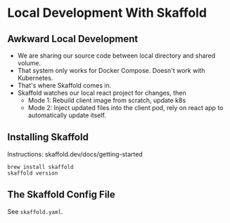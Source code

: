 # Local Development With Skaffold

## Awkward Local Development

* We are sharing our source code between local directory and shared volume.
* That system only works for Docker Compose. Doesn't work with Kubernetes.
* That's where Skaffold comes in.
* Skaffold watches our local react project for changes, then
  * Mode 1: Rebuild client image from scratch, update k8s
  * Mode 2: Inject updated files into the client pod, rely on react app to automatically update itself.

## Installing Skaffold

Instructions: skaffold.dev/docs/getting-started

```
brew install skaffold
skaffold version
```

## The Skaffold Config File

See `skaffold.yaml`.
